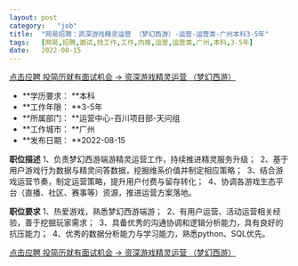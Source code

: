 ```yaml
---
layout:	post
category:	"job"
title:	"网易招聘：资深游戏精灵运营 （梦幻西游）-运营-运营类-广州本科3-5年"
tags:	[网易,招聘,面试,找工作,工作,内推,运营,运营类,广州,本科,3-5年]
date:	2022-08-15
---
```


[点击应聘 投简历就有面试机会 -> 资深游戏精灵运营 （梦幻西游）](http://mobile.bole.netease.com/bole/boleDetail?id=42341&employeeId=346f03c3cda5f04c&key=all)



- **学历要求： **本科
- **工作年限： **3-5年
- **所属部门： **运营中心-百川项目部-天问组
- **工作城市： **广州
- **发布日期： **2022-08-15



**职位描述**
1、负责梦幻西游端游精灵运营工作，持续推进精灵服务升级；&nbsp;
2、基于用户游戏行为数据与精灵问答数据，挖掘维系价值并制定相应策略；&nbsp;
3、结合游戏运营节奏，制定运营策略，提升用户付费与留存转化；&nbsp;
4、协调各游戏生态平台（直播、社区、赛事等）资源，推进运营方案落地。



**职位要求**
1、热爱游戏，熟悉梦幻西游端游；&nbsp;
2、有用户运营、活动运营相关经验，善于挖掘玩家需求；&nbsp;
3、具备优秀的沟通协调和逻辑分析能力，具有良好的抗压能力；&nbsp;
4、优秀的数据分析能力与学习能力，熟悉python、SQL优先。



[点击应聘 投简历就有面试机会 -> 资深游戏精灵运营 （梦幻西游）](http://mobile.bole.netease.com/bole/boleDetail?id=42341&employeeId=346f03c3cda5f04c&key=all)